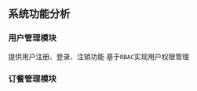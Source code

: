 ## 系统功能分析
### 用户管理模块
提供用户注册、登录、注销功能
基于`RBAC`实现用户权限管理
### 订餐管理模块

<!--stackedit_data:
eyJoaXN0b3J5IjpbMzQ3ODA5NDQ2LC01NTczNjM1OV19
-->